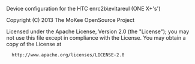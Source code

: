 Device configuration for the HTC enrc2b\evitareul (ONE X+'s')

Copyright (C) 2013 The MoKee OpenSource Project

 Licensed under the Apache License, Version 2.0 (the "License");
 you may not use this file except in compliance with the License.
 You may obtain a copy of the License at

      http://www.apache.org/licenses/LICENSE-2.0
